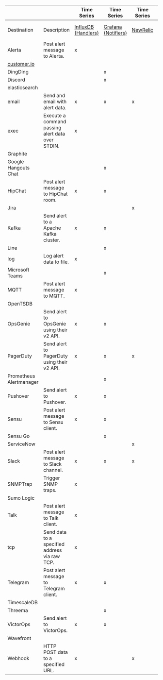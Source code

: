 |                                    |                                                  | Time Series                                                                                        | Time Series                                                                                                                     | Time Series                                                                                        | Time Series                                                      | Event                                                                          | DWH                                                                                                                                              | RDBMS/DWH                      |
|------------------------------------|--------------------------------------------------|----------------------------------------------------------------------------------------------------|---------------------------------------------------------------------------------------------------------------------------------|----------------------------------------------------------------------------------------------------|------------------------------------------------------------------|--------------------------------------------------------------------------------|--------------------------------------------------------------------------------------------------------------------------------------------------|--------------------------------|
| Destination                        | Description                                      | [InfluxDB (Handlers)](https://docs.influxdata.com/kapacitor/v1.6/working/alerts/#list-of-handlers) | [Grafana (Notifiers)](https://grafana.com/docs/grafana/latest/alerting/old-alerting/notifications/#list-of-supported-notifiers) | [NewRelic](https://docs.newrelic.com/docs/alerts-applied-intelligence/notifications/destinations/) | [DataDog](https://docs.datadoghq.com/integrations/#cat-alerting) | [Sensu](https://docs.sensu.io/sensu-go/latest/plugins/supported-integrations/) | [Snowflake (External Functions)](https://medium.com/hashmapinc/sending-email-notifications-from-snowflake-using-external-functions-4b985c182292) | [Avenue.so](http://avenue.so/) |
| Alerta                             | Post alert message to Alerta.                    | x                                                                                                  |                                                                                                                                 |                                                                                                    |                                                                  |                                                                                |                                                                                                                                                  |                                |
| [customer.io](http://customer.io/) |                                                  |                                                                                                    |                                                                                                                                 |                                                                                                    |                                                                  |                                                                                |                                                                                                                                                  | x                              |
| DingDing                           |                                                  |                                                                                                    | x                                                                                                                               |                                                                                                    |                                                                  |                                                                                |                                                                                                                                                  |                                |
| Discord                            |                                                  |                                                                                                    | x                                                                                                                               |                                                                                                    |                                                                  |                                                                                |                                                                                                                                                  |                                |
| elasticsearch                      |                                                  |                                                                                                    |                                                                                                                                 |                                                                                                    | x                                                                |                                                                                |                                                                                                                                                  |                                |
| email                              | Send and email with alert data.                  | x                                                                                                  | x                                                                                                                               | x                                                                                                  | x                                                                | x                                                                              |                                                                                                                                                  |                                |
| exec                               | Execute a command passing alert data over STDIN. | x                                                                                                  |                                                                                                                                 |                                                                                                    |                                                                  |                                                                                |                                                                                                                                                  |                                |
| Graphite                           |                                                  |                                                                                                    |                                                                                                                                 |                                                                                                    |                                                                  |                                                                                |                                                                                                                                                  |
| Google Hangouts Chat               |                                                  |                                                                                                    | x                                                                                                                               |                                                                                                    |                                                                  |                                                                                |                                                                                                                                                  |                                |
| HipChat                            | Post alert message to HipChat room.              | x                                                                                                  | x                                                                                                                               |                                                                                                    |                                                                  |                                                                                |                                                                                                                                                  |                                |
| Jira                               |                                                  |                                                                                                    |                                                                                                                                 | x                                                                                                  |                                                                  | x                                                                              |                                                                                                                                                  |                                |
| Kafka                              | Send alert to a Apache Kafka cluster.            | x                                                                                                  | x                                                                                                                               |                                                                                                    |                                                                  |                                                                                |                                                                                                                                                  |                                |
| Line                               |                                                  |                                                                                                    | x                                                                                                                               |                                                                                                    |                                                                  |                                                                                |                                                                                                                                                  |                                |
| log                                | Log alert data to file.                          | x                                                                                                  |                                                                                                                                 |                                                                                                    |                                                                  |                                                                                |                                                                                                                                                  |                                |
| Microsoft Teams                    |                                                  |                                                                                                    | x                                                                                                                               |                                                                                                    |                                                                  |                                                                                |                                                                                                                                                  |                                |
| MQTT                               | Post alert message to MQTT.                      | x                                                                                                  |                                                                                                                                 |                                                                                                    |                                                                  |                                                                                |                                                                                                                                                  |                                |
| OpenTSDB                           |                                                  |                                                                                                    |                                                                                                                                 |                                                                                                    | x                                                                |                                                                                |                                                                                                                                                  |                                |
| OpsGenie                           | Send alert to OpsGenie using their v2 API.       | x                                                                                                  | x                                                                                                                               |                                                                                                    |                                                                  |                                                                                |                                                                                                                                                  |                                |
| PagerDuty                          | Send alert to PagerDuty using their v2 API.      | x                                                                                                  | x                                                                                                                               | x                                                                                                  | x                                                                | x                                                                              |                                                                                                                                                  |                                |
| Prometheus Alertmanager            |                                                  |                                                                                                    | x                                                                                                                               |                                                                                                    |                                                                  |                                                                                |                                                                                                                                                  |                                |
| Pushover                           | Send alert to Pushover.                          | x                                                                                                  | x                                                                                                                               |                                                                                                    |                                                                  |                                                                                |                                                                                                                                                  |                                |
| Sensu                              | Post alert message to Sensu client.              | x                                                                                                  | x                                                                                                                               |                                                                                                    |                                                                  |                                                                                |                                                                                                                                                  |                                |
| Sensu Go                           |                                                  |                                                                                                    | x                                                                                                                               |                                                                                                    |                                                                  |                                                                                |                                                                                                                                                  |                                |
| ServiceNow                         |                                                  |                                                                                                    |                                                                                                                                 | x                                                                                                  |                                                                  | x                                                                              |                                                                                                                                                  |                                |
| Slack                              | Post alert message to Slack channel.             | x                                                                                                  | x                                                                                                                               | x                                                                                                  |                                                                  |                                                                                |                                                                                                                                                  | x                              |
| SNMPTrap                           | Trigger SNMP traps.                              | x                                                                                                  |                                                                                                                                 |                                                                                                    |                                                                  |                                                                                |                                                                                                                                                  |                                |
| Sumo Logic                         |                                                  |                                                                                                    |                                                                                                                                 |                                                                                                    |                                                                  |                                                                                |                                                                                                                                                  |                                |
| Talk                               | Post alert message to Talk client.               | x                                                                                                  |                                                                                                                                 |                                                                                                    | x                                                                |                                                                                |                                                                                                                                                  |                                |
| tcp                                | Send data to a specified address via raw TCP.    | x                                                                                                  |                                                                                                                                 |                                                                                                    |                                                                  |                                                                                |                                                                                                                                                  |                                |
| Telegram                           | Post alert message to Telegram client.           | x                                                                                                  | x                                                                                                                               |                                                                                                    |                                                                  |                                                                                |                                                                                                                                                  |                                |
| TimescaleDB                        |                                                  |                                                                                                    |                                                                                                                                 |                                                                                                    |                                                                  | x                                                                              |                                                                                                                                                  |                                |
| Threema                            |                                                  |                                                                                                    | x                                                                                                                               |                                                                                                    |                                                                  |                                                                                |                                                                                                                                                  |                                |
| VictorOps                          | Send alert to VictorOps.                         | x                                                                                                  | x                                                                                                                               |                                                                                                    |                                                                  |                                                                                |                                                                                                                                                  |                                |
| Wavefront                          |                                                  |                                                                                                    |                                                                                                                                 |                                                                                                    |                                                                  |                                                                                |                                                                                                                                                  |                                |
| Webhook                            | HTTP POST data to a specified URL.               | x                                                                                                  |                                                                                                                                 | x                                                                                                  |                                                                  |                                                                                |                                                                                                                                                  |